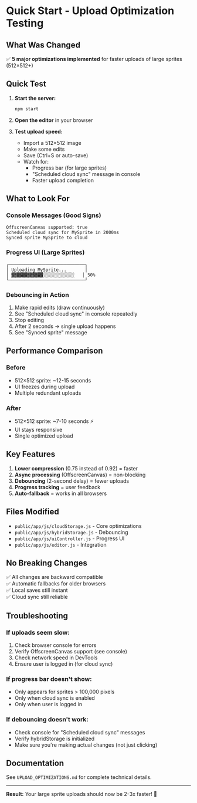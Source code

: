 # Quick Start - Upload Optimization Testing

## What Was Changed

✅ **5 major optimizations implemented** for faster uploads of large sprites (512×512+)

## Quick Test

1. **Start the server:**
   ```bash
   npm start
   ```

2. **Open the editor** in your browser

3. **Test upload speed:**
   - Import a 512×512 image
   - Make some edits
   - Save (Ctrl+S or auto-save)
   - Watch for:
     - Progress bar (for large sprites)
     - "Scheduled cloud sync" message in console
     - Faster upload completion

## What to Look For

### Console Messages (Good Signs)
```
OffscreenCanvas supported: true
Scheduled cloud sync for MySprite in 2000ms
Synced sprite MySprite to cloud
```

### Progress UI (Large Sprites)
```
┌─────────────────────────────┐
│ Uploading MySprite...       │
│ ▓▓▓▓▓▓▓▓▓▓▓▓░░░░░░░░░░░░   │ 50%
└─────────────────────────────┘
```

### Debouncing in Action
1. Make rapid edits (draw continuously)
2. See "Scheduled cloud sync" in console repeatedly
3. Stop editing
4. After 2 seconds → single upload happens
5. See "Synced sprite" message

## Performance Comparison

### Before
- 512×512 sprite: ~12-15 seconds
- UI freezes during upload
- Multiple redundant uploads

### After
- 512×512 sprite: ~7-10 seconds ⚡
- UI stays responsive
- Single optimized upload

## Key Features

1. **Lower compression** (0.75 instead of 0.92) = faster
2. **Async processing** (OffscreenCanvas) = non-blocking
3. **Debouncing** (2-second delay) = fewer uploads
4. **Progress tracking** = user feedback
5. **Auto-fallback** = works in all browsers

## Files Modified

- `public/app/js/cloudStorage.js` - Core optimizations
- `public/app/js/hybridStorage.js` - Debouncing
- `public/app/js/uiController.js` - Progress UI
- `public/app/js/editor.js` - Integration

## No Breaking Changes

✅ All changes are backward compatible  
✅ Automatic fallbacks for older browsers  
✅ Local saves still instant  
✅ Cloud sync still reliable  

## Troubleshooting

### If uploads seem slow:
1. Check browser console for errors
2. Verify OffscreenCanvas support (see console)
3. Check network speed in DevTools
4. Ensure user is logged in (for cloud sync)

### If progress bar doesn't show:
- Only appears for sprites > 100,000 pixels
- Only when cloud sync is enabled
- Only when user is logged in

### If debouncing doesn't work:
- Check console for "Scheduled cloud sync" messages
- Verify hybridStorage is initialized
- Make sure you're making actual changes (not just clicking)

## Documentation

See `UPLOAD_OPTIMIZATIONS.md` for complete technical details.

---

**Result:** Your large sprite uploads should now be 2-3x faster! 🚀
